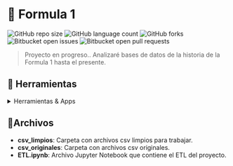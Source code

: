 # 🏁 Formula 1

![GitHub repo size](https://img.shields.io/github/repo-size/nikuvi/Formula1?style=for-the-badge)
![GitHub language count](https://img.shields.io/github/languages/count/nikuvi/Formula1?style=for-the-badge)
![GitHub forks](https://img.shields.io/github/forks/nikuvi/Formula1?style=for-the-badge)
![Bitbucket open issues](https://img.shields.io/bitbucket/issues/nikuvi/Formula1?style=for-the-badge)
![Bitbucket open pull requests](https://img.shields.io/bitbucket/pr-raw/nikuvi/Formula1?style=for-the-badge)

> Proyecto en progreso..
> Analizaré bases de datos de la historia de la Formula 1 hasta el presente.

<!-- TechStack -->
## :space_invader: Herramientas

<details>
  <summary>Herramientas & Apps</summary>
  <ul>
    <img src="https://img.shields.io/badge/power_bi-F2C811?style=for-the-badge&logo=powerbi&logoColor=black"><a href="https://app.powerbi.com/"></a>
    <img src="https://img.shields.io/badge/python-ADD8E6?style=for-the-badge&logo=python&logoColor=black"><a href="https://www.python.org/"></a>
    <img src="https://img.shields.io/badge/sql-ADD8E6?style=for-the-badge&logo=sql&logoColor=black"><a href="https://www.microsoft.com/en-us/sql-server/sql-server-downloads"></a>
  </ul>
</details>

## 📁Archivos

- **csv_limpios**: Carpeta con archivos csv limpios para trabajar.
- **csv_originales**: Carpeta con archivos csv originales.
- **ETL.ipynb**: Archivo Jupyter Notebook que contiene el ETL del proyecto.

